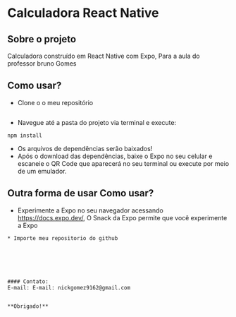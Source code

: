 # Calculadora React Native 
## Sobre o projeto
Calculadora construído em React Native com Expo, Para a aula do professor bruno Gomes 


## Como usar?
* Clone o o meu repositório
````
````
* Navegue até a pasta do projeto via terminal e execute:
````
npm install
````
* Os arquivos de dependências serão baixados!
* Após o download das dependências, baixe o Expo no seu celular e escaneie o QR Code que aparecerá no seu terminal ou execute por meio de um emulador.

## Outra forma de usar Como usar?
*  Experimente a Expo no seu navegador acessando https://docs.expo.dev/, O Snack da Expo permite que você experimente a Expo
````
* Importe meu repositorio do github






#### Contato:
E-mail: E-mail: nickgomez9162@gmail.com


**Obrigado!**